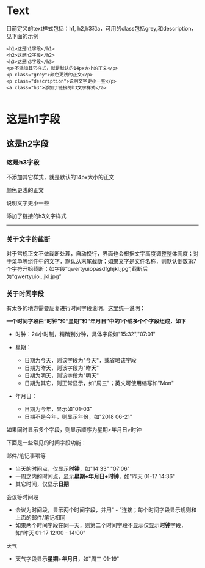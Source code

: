 <h1>Text</h1>

目前定义的text样式包括：h1, h2,h3和a，可用的class包括grey,和description，见下面的示例

```
<h1>这是h1字段</h1>
<h2>这是h2字段</h2>
<h3>这是h3字段</h3>
<p>不添加其它样式，就是默认的14px大小的正文</p>
<p class="grey">颜色更浅的正文</p>
<p class="description">说明文字更小一些</p>
<a class="h3">添加了链接的h3文字样式</a>


```
<h1>这是h1字段</h1>
<h2>这是h2字段</h2>
<h3>这是h3字段</h3>
<p>不添加其它样式，就是默认的14px大小的正文</p>
<p class="grey">颜色更浅的正文</p>
<p class="description">说明文字更小一些</p>
<a class="h3">添加了链接的h3文字样式</a>


***


<h3>关于文字的截断</h3>

对于常规正文不做截断处理，自动换行，界面也会根据文字高度调整整体高度；对于菜单等组件中的文字，默认从末尾截断；如果文字是文件名称，则默认倒数第7个字符开始截断；如字段“qwertyuiopasdfghjkl.jpg”,截断后为“qwertyuio...jkl.jpg”

<h3>关于时间字段</h3>

有太多的地方需要反复进行时间字段说明，这里统一说明：

**一个时间字段由“时钟”和“星期”和“年月日”中的1个或多个个字段组成，如下**

- 时钟：24小时制，精确到分钟，具体字段如"15:32","07:01"

- 星期：
    - 日期为今天，则该字段为"今天"，或省略该字段
    - 日期为昨天，则该字段为"昨天"
    - 日期为明天，则该字段为"明天"
    - 日期为其它，则正常显示，如"周三"；英文可使用缩写如"Mon"
    
- 年月日：
    - 日期为今年，显示如"01-03"
    - 日期不是今年，则显示年份，如"2018 06-21"

如果同时显示多个字段，则显示顺序为星期>年月日>时钟

下面是一些常见的时间字段功能：

邮件/笔记事项等
- 当天的时间点，仅显示**时钟**，如"14:33" "07:06"
- 一周之内的时间点，显示**星期+年月日+时钟**，如"昨天 01-17 14:36"
- 其它时间，仅显示**日期**

会议等时间段
- 会议为时间段，显示两个时间字段，并用“ - ”连接；每个时间字段显示规则和上面的邮件/笔记相同
- 如果两个时间字段在同一天，则第二个时间字段不显示仅显示**时钟**字段，如“昨天 01-17 12:00 - 14:00”

天气
- 天气字段显示**星期+年月日**，如"周三 01-19"



